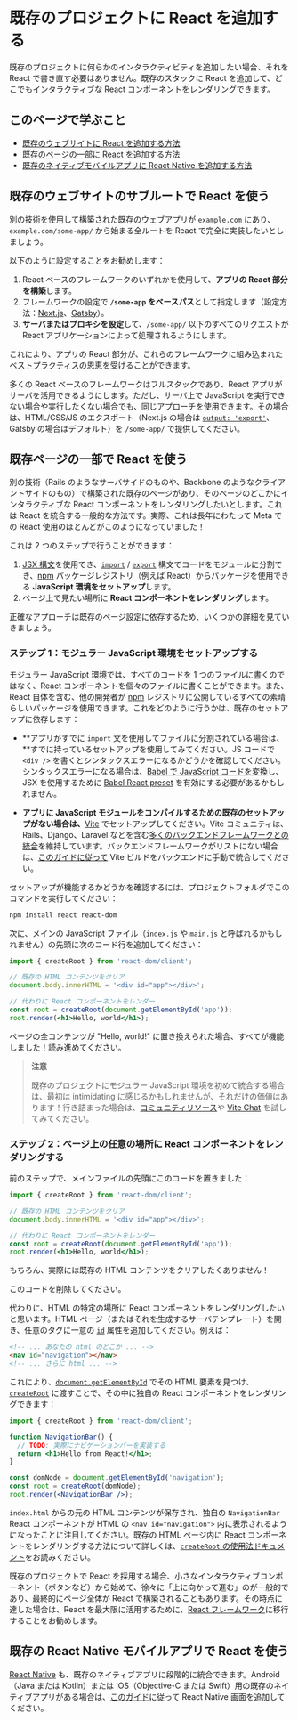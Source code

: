 # 既存のプロジェクトに React を追加する

既存のプロジェクトに何らかのインタラクティビティを追加したい場合、それを React で書き直す必要はありません。既存のスタックに React を追加して、どこでもインタラクティブな React コンポーネントをレンダリングできます。

## このページで学ぶこと

- [既存のウェブサイトに React を追加する方法](#既存のウェブサイトのサブルートで-react-を使う)
- [既存のページの一部に React を追加する方法](#既存ページの一部で-react-を使う)
- [既存のネイティブモバイルアプリに React Native を追加する方法](#既存の-react-native-モバイルアプリで-react-を使う)

## 既存のウェブサイトのサブルートで React を使う

別の技術を使用して構築された既存のウェブアプリが `example.com` にあり、`example.com/some-app/` から始まる全ルートを React で完全に実装したいとしましょう。

以下のように設定することをお勧めします：

1. React ベースのフレームワークのいずれかを使用して、**アプリの React 部分を構築**します。
2. フレームワークの設定で **`/some-app` をベースパス**として指定します（設定方法：[Next.js](https://nextjs.org/docs/app/api-reference/next-config-js/basePath)、[Gatsby](https://www.gatsbyjs.com/docs/how-to/previews-deploys-hosting/path-prefix/)）。
3. **サーバまたはプロキシを設定**して、`/some-app/` 以下のすべてのリクエストが React アプリケーションによって処理されるようにします。

これにより、アプリの React 部分が、これらのフレームワークに組み込まれた[ベストプラクティスの恩恵を受ける](/learn/start-a-new-react-project#production-grade-react-frameworks)ことができます。

多くの React ベースのフレームワークはフルスタックであり、React アプリがサーバを活用できるようにします。ただし、サーバ上で JavaScript を実行できない場合や実行したくない場合でも、同じアプローチを使用できます。その場合は、HTML/CSS/JS のエクスポート（Next.js の場合は [`output: 'export'`](https://nextjs.org/docs/pages/building-your-application/deploying/static-exports)、Gatsby の場合はデフォルト）を `/some-app/` で提供してください。

## 既存ページの一部で React を使う

別の技術（Rails のようなサーバサイドのものや、Backbone のようなクライアントサイドのもの）で構築された既存のページがあり、そのページのどこかにインタラクティブな React コンポーネントをレンダリングしたいとします。これは React を統合する一般的な方法です。実際、これは長年にわたって Meta での React 使用のほとんどがこのようになっていました！

これは 2 つのステップで行うことができます：

1. [JSX 構文](/learn/writing-markup-with-jsx)を使用でき、[`import`](https://developer.mozilla.org/en-US/docs/Web/JavaScript/Reference/Statements/import) / [`export`](https://developer.mozilla.org/en-US/docs/Web/JavaScript/Reference/Statements/export) 構文でコードをモジュールに分割でき、[npm](https://www.npmjs.com/) パッケージレジストリ（例えば React）からパッケージを使用できる **JavaScript 環境をセットアップ**します。
2. ページ上で見たい場所に **React コンポーネントをレンダリング**します。

正確なアプローチは既存のページ設定に依存するため、いくつかの詳細を見ていきましょう。

### ステップ 1：モジュラー JavaScript 環境をセットアップする

モジュラー JavaScript 環境では、すべてのコードを 1 つのファイルに書くのではなく、React コンポーネントを個々のファイルに書くことができます。また、React 自体を含む、他の開発者が [npm](https://www.npmjs.com/) レジストリに公開しているすべての素晴らしいパッケージを使用できます。これをどのように行うかは、既存のセットアップに依存します：

- **アプリがすでに `import` 文を使用してファイルに分割されている場合は、**すでに持っているセットアップを使用してみてください。JS コードで `<div />` を書くとシンタックスエラーになるかどうかを確認してください。シンタックスエラーになる場合は、[Babel で JavaScript コードを変換](https://babeljs.io/setup)し、JSX を使用するために [Babel React preset](https://babeljs.io/docs/babel-preset-react) を有効にする必要があるかもしれません。

- **アプリに JavaScript モジュールをコンパイルするための既存のセットアップがない場合は、**[Vite](https://vitejs.dev/) でセットアップしてください。Vite コミュニティは、Rails、Django、Laravel などを含む[多くのバックエンドフレームワークとの統合](https://github.com/vitejs/awesome-vite#integrations-with-backends)を維持しています。バックエンドフレームワークがリストにない場合は、[このガイドに従って](https://vitejs.dev/guide/backend-integration.html) Vite ビルドをバックエンドに手動で統合してください。

セットアップが機能するかどうかを確認するには、プロジェクトフォルダでこのコマンドを実行してください：

```bash
npm install react react-dom
```

次に、メインの JavaScript ファイル（`index.js` や `main.js` と呼ばれるかもしれません）の先頭に次のコード行を追加してください：

```jsx title="index.js" {1,2,4-7}
import { createRoot } from 'react-dom/client';

// 既存の HTML コンテンツをクリア
document.body.innerHTML = '<div id="app"></div>';

// 代わりに React コンポーネントをレンダー
const root = createRoot(document.getElementById('app'));
root.render(<h1>Hello, world</h1>);
```

ページの全コンテンツが "Hello, world!" に置き換えられた場合、すべてが機能しました！読み進めてください。

> **注意**
>
> 既存のプロジェクトにモジュラー JavaScript 環境を初めて統合する場合は、最初は intimidating に感じるかもしれませんが、それだけの価値はあります！行き詰まった場合は、[コミュニティリソース](/community)や [Vite Chat](https://chat.vitejs.dev/) を試してみてください。

### ステップ 2：ページ上の任意の場所に React コンポーネントをレンダリングする

前のステップで、メインファイルの先頭にこのコードを置きました：

```jsx
import { createRoot } from 'react-dom/client';

// 既存の HTML コンテンツをクリア
document.body.innerHTML = '<div id="app"></div>';

// 代わりに React コンポーネントをレンダー
const root = createRoot(document.getElementById('app'));
root.render(<h1>Hello, world</h1>);
```

もちろん、実際には既存の HTML コンテンツをクリアしたくありません！

このコードを削除してください。

代わりに、HTML の特定の場所に React コンポーネントをレンダリングしたいと思います。HTML ページ（またはそれを生成するサーバテンプレート）を開き、任意のタグに一意の [`id`](https://developer.mozilla.org/en-US/docs/Web/HTML/Global_attributes/id) 属性を追加してください。例えば：

```html
<!-- ... あなたの html のどこか ... -->
<nav id="navigation"></nav>
<!-- ... さらに html ... -->
```

これにより、[`document.getElementById`](https://developer.mozilla.org/en-US/docs/Web/API/Document/getElementById) でその HTML 要素を見つけ、[`createRoot`](/reference/react-dom/client/createRoot) に渡すことで、その中に独自の React コンポーネントをレンダリングできます：

```jsx title="index.js"
import { createRoot } from 'react-dom/client';

function NavigationBar() {
  // TODO: 実際にナビゲーションバーを実装する
  return <h1>Hello from React!</h1>;
}

const domNode = document.getElementById('navigation');
const root = createRoot(domNode);
root.render(<NavigationBar />);
```

`index.html` からの元の HTML コンテンツが保存され、独自の `NavigationBar` React コンポーネントが HTML の `<nav id="navigation">` 内に表示されるようになったことに注目してください。既存の HTML ページ内に React コンポーネントをレンダリングする方法について詳しくは、[`createRoot` の使用法ドキュメント](/reference/react-dom/client/createRoot#rendering-a-page-partially-built-with-react)をお読みください。

既存のプロジェクトで React を採用する場合、小さなインタラクティブコンポーネント（ボタンなど）から始めて、徐々に「上に向かって進む」のが一般的であり、最終的にページ全体が React で構築されることもあります。その時点に達した場合は、React を最大限に活用するために、[React フレームワーク](/learn/start-a-new-react-project)に移行することをお勧めします。

## 既存の React Native モバイルアプリで React を使う

[React Native](https://reactnative.dev/) も、既存のネイティブアプリに段階的に統合できます。Android（Java または Kotlin）または iOS（Objective-C または Swift）用の既存のネイティブアプリがある場合は、[このガイド](https://reactnative.dev/docs/integration-with-existing-apps)に従って React Native 画面を追加してください。
